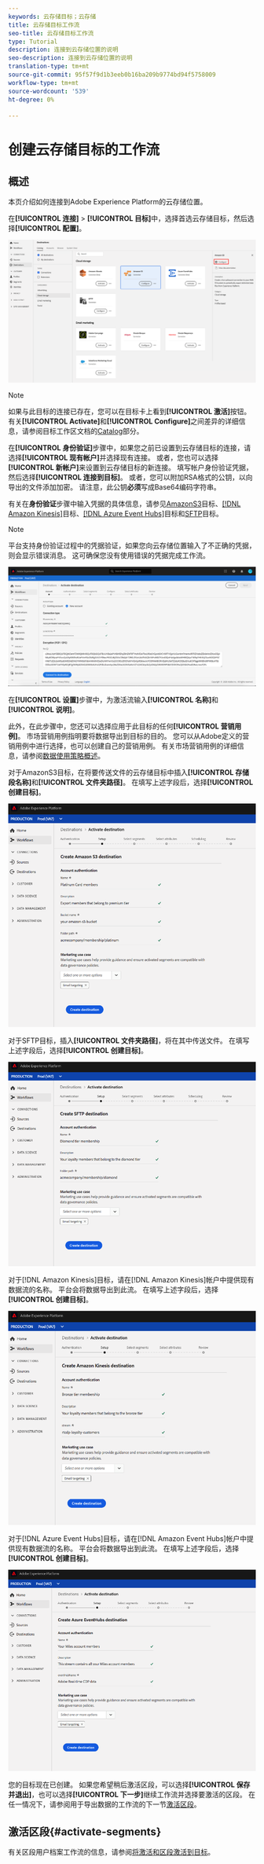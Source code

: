 ```yaml
---
keywords: 云存储目标；云存储
title: 云存储目标工作流
seo-title: 云存储目标工作流
type: Tutorial
description: 连接到云存储位置的说明
seo-description: 连接到云存储位置的说明
translation-type: tm+mt
source-git-commit: 95f57f9d1b3eeb0b16ba209b9774bd94f5758009
workflow-type: tm+mt
source-wordcount: '539'
ht-degree: 0%

---
```



# 创建云存储目标的工作流

## 概述

本页介绍如何连接到Adobe Experience Platform的云存储位置。

在&#x200B;**[!UICONTROL 连接]** > **[!UICONTROL 目标]**&#x200B;中，选择首选云存储目标，然后选择&#x200B;**[!UICONTROL 配置]**。

![连接到云存储目标](../../assets/catalog/cloud-storage/workflow/connect.png)

>[!NOTE]
>
>如果与此目标的连接已存在，您可以在目标卡上看到&#x200B;**[!UICONTROL 激活]**&#x200B;按钮。 有关&#x200B;**[!UICONTROL Activate]**&#x200B;和&#x200B;**[!UICONTROL Configure]**&#x200B;之间差异的详细信息，请参阅目标工作区文档的[Catalog](../../ui/destinations-workspace.md#catalog)部分。

在&#x200B;**[!UICONTROL 身份验证]**&#x200B;步骤中，如果您之前已设置到云存储目标的连接，请选择&#x200B;**[!UICONTROL 现有帐户]**&#x200B;并选择现有连接。 或者，您也可以选择&#x200B;**[!UICONTROL 新帐户]**&#x200B;来设置到云存储目标的新连接。 填写帐户身份验证凭据，然后选择&#x200B;**[!UICONTROL 连接到目标]**。 或者，您可以附加RSA格式的公钥，以向导出的文件添加加密。 请注意，此公钥&#x200B;**必须**&#x200B;写成Base64编码字符串。

有关在&#x200B;**身份验证**&#x200B;步骤中输入凭据的具体信息，请参见[AmazonS3](./amazon-s3.md)目标、[[!DNL Amazon Kinesis]](./amazon-kinesis.md)目标、[[!DNL Azure Event Hubs]](./azure-event-hubs.md)目标和[SFTP](./sftp.md)目标。

>[!NOTE]
>
>平台支持身份验证过程中的凭据验证，如果您向云存储位置输入了不正确的凭据，则会显示错误消息。 这可确保您没有使用错误的凭据完成工作流。

![连接到云存储目标——身份验证步骤](../../assets/catalog/cloud-storage/workflow/destination-account.png)

在&#x200B;**[!UICONTROL 设置]**&#x200B;步骤中，为激活流输入&#x200B;**[!UICONTROL 名称]**&#x200B;和&#x200B;**[!UICONTROL 说明]**。

此外，在此步骤中，您还可以选择应用于此目标的任何&#x200B;**[!UICONTROL 营销用例]**。 市场营销用例指明要将数据导出到目标的目的。 您可以从Adobe定义的营销用例中进行选择，也可以创建自己的营销用例。 有关市场营销用例的详细信息，请参阅[数据使用策略概述](../../../data-governance/policies/overview.md)。

对于AmazonS3目标，在将要传送文件的云存储目标中插入&#x200B;**[!UICONTROL 存储段名称]**&#x200B;和&#x200B;**[!UICONTROL 文件夹路径]**。 在填写上述字段后，选择&#x200B;**[!UICONTROL 创建目标]**。

![连接到AmazonS3云存储目标——身份验证步骤](../../assets/catalog/cloud-storage/workflow/amazon-s3-setup.png)

对于SFTP目标，插入&#x200B;**[!UICONTROL 文件夹路径]**，将在其中传送文件。 在填写上述字段后，选择&#x200B;**[!UICONTROL 创建目标]**。

![连接到SFTP云存储目标——身份验证步骤](../../assets/catalog/cloud-storage/workflow/sftp-setup.png)

对于[!DNL Amazon Kinesis]目标，请在[!DNL Amazon Kinesis]帐户中提供现有数据流的名称。 平台会将数据导出到此流。 在填写上述字段后，选择&#x200B;**[!UICONTROL 创建目标]**。

![连接到Kinesis云存储目标——身份验证步骤](../../assets/catalog/cloud-storage/workflow/kinesis-setup.png)

对于[!DNL Azure Event Hubs]目标，请在[!DNL Amazon Event Hubs]帐户中提供现有数据流的名称。 平台会将数据导出到此流。 在填写上述字段后，选择&#x200B;**[!UICONTROL 创建目标]**。

![连接到事件中心云存储目标——身份验证步骤](../../assets/catalog/cloud-storage/workflow/event-hubs-setup.png)

您的目标现在已创建。 如果您希望稍后激活区段，可以选择&#x200B;**[!UICONTROL 保存并退出]**，也可以选择&#x200B;**[!UICONTROL 下一步]**&#x200B;继续工作流并选择要激活的区段。 在任一情况下，请参阅用于导出数据的工作流的下一节[激活区段](#activate-segments)。

## 激活区段{#activate-segments}

有关区段用户档案工作流的信息，请参阅[将激活和区段激活到目标](../../ui/activate-destinations.md)。